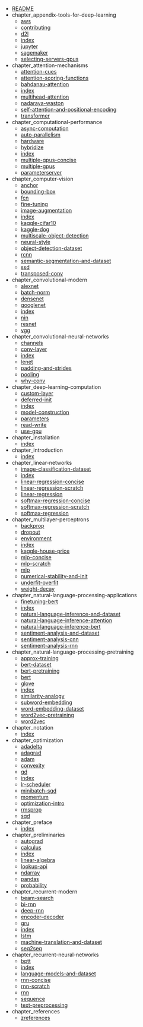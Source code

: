 - [README](README)
- chapter_appendix-tools-for-deep-learning
	- [aws](chapter_appendix-tools-for-deep-learning\aws)
	- [contributing](chapter_appendix-tools-for-deep-learning\contributing)
	- [d2l](chapter_appendix-tools-for-deep-learning\d2l)
	- [index](chapter_appendix-tools-for-deep-learning\index)
	- [jupyter](chapter_appendix-tools-for-deep-learning\jupyter)
	- [sagemaker](chapter_appendix-tools-for-deep-learning\sagemaker)
	- [selecting-servers-gpus](chapter_appendix-tools-for-deep-learning\selecting-servers-gpus)
- chapter_attention-mechanisms
	- [attention-cues](chapter_attention-mechanisms\attention-cues)
	- [attention-scoring-functions](chapter_attention-mechanisms\attention-scoring-functions)
	- [bahdanau-attention](chapter_attention-mechanisms\bahdanau-attention)
	- [index](chapter_attention-mechanisms\index)
	- [multihead-attention](chapter_attention-mechanisms\multihead-attention)
	- [nadaraya-waston](chapter_attention-mechanisms\nadaraya-waston)
	- [self-attention-and-positional-encoding](chapter_attention-mechanisms\self-attention-and-positional-encoding)
	- [transformer](chapter_attention-mechanisms\transformer)
- chapter_computational-performance
	- [async-computation](chapter_computational-performance\async-computation)
	- [auto-parallelism](chapter_computational-performance\auto-parallelism)
	- [hardware](chapter_computational-performance\hardware)
	- [hybridize](chapter_computational-performance\hybridize)
	- [index](chapter_computational-performance\index)
	- [multiple-gpus-concise](chapter_computational-performance\multiple-gpus-concise)
	- [multiple-gpus](chapter_computational-performance\multiple-gpus)
	- [parameterserver](chapter_computational-performance\parameterserver)
- chapter_computer-vision
	- [anchor](chapter_computer-vision\anchor)
	- [bounding-box](chapter_computer-vision\bounding-box)
	- [fcn](chapter_computer-vision\fcn)
	- [fine-tuning](chapter_computer-vision\fine-tuning)
	- [image-augmentation](chapter_computer-vision\image-augmentation)
	- [index](chapter_computer-vision\index)
	- [kaggle-cifar10](chapter_computer-vision\kaggle-cifar10)
	- [kaggle-dog](chapter_computer-vision\kaggle-dog)
	- [multiscale-object-detection](chapter_computer-vision\multiscale-object-detection)
	- [neural-style](chapter_computer-vision\neural-style)
	- [object-detection-dataset](chapter_computer-vision\object-detection-dataset)
	- [rcnn](chapter_computer-vision\rcnn)
	- [semantic-segmentation-and-dataset](chapter_computer-vision\semantic-segmentation-and-dataset)
	- [ssd](chapter_computer-vision\ssd)
	- [transposed-conv](chapter_computer-vision\transposed-conv)
- chapter_convolutional-modern
	- [alexnet](chapter_convolutional-modern\alexnet)
	- [batch-norm](chapter_convolutional-modern\batch-norm)
	- [densenet](chapter_convolutional-modern\densenet)
	- [googlenet](chapter_convolutional-modern\googlenet)
	- [index](chapter_convolutional-modern\index)
	- [nin](chapter_convolutional-modern\nin)
	- [resnet](chapter_convolutional-modern\resnet)
	- [vgg](chapter_convolutional-modern\vgg)
- chapter_convolutional-neural-networks
	- [channels](chapter_convolutional-neural-networks\channels)
	- [conv-layer](chapter_convolutional-neural-networks\conv-layer)
	- [index](chapter_convolutional-neural-networks\index)
	- [lenet](chapter_convolutional-neural-networks\lenet)
	- [padding-and-strides](chapter_convolutional-neural-networks\padding-and-strides)
	- [pooling](chapter_convolutional-neural-networks\pooling)
	- [why-conv](chapter_convolutional-neural-networks\why-conv)
- chapter_deep-learning-computation
	- [custom-layer](chapter_deep-learning-computation\custom-layer)
	- [deferred-init](chapter_deep-learning-computation\deferred-init)
	- [index](chapter_deep-learning-computation\index)
	- [model-construction](chapter_deep-learning-computation\model-construction)
	- [parameters](chapter_deep-learning-computation\parameters)
	- [read-write](chapter_deep-learning-computation\read-write)
	- [use-gpu](chapter_deep-learning-computation\use-gpu)
- chapter_installation
	- [index](chapter_installation\index)
- chapter_introduction
	- [index](chapter_introduction\index)
- chapter_linear-networks
	- [image-classification-dataset](chapter_linear-networks\image-classification-dataset)
	- [index](chapter_linear-networks\index)
	- [linear-regression-concise](chapter_linear-networks\linear-regression-concise)
	- [linear-regression-scratch](chapter_linear-networks\linear-regression-scratch)
	- [linear-regression](chapter_linear-networks\linear-regression)
	- [softmax-regression-concise](chapter_linear-networks\softmax-regression-concise)
	- [softmax-regression-scratch](chapter_linear-networks\softmax-regression-scratch)
	- [softmax-regression](chapter_linear-networks\softmax-regression)
- chapter_multilayer-perceptrons
	- [backprop](chapter_multilayer-perceptrons\backprop)
	- [dropout](chapter_multilayer-perceptrons\dropout)
	- [environment](chapter_multilayer-perceptrons\environment)
	- [index](chapter_multilayer-perceptrons\index)
	- [kaggle-house-price](chapter_multilayer-perceptrons\kaggle-house-price)
	- [mlp-concise](chapter_multilayer-perceptrons\mlp-concise)
	- [mlp-scratch](chapter_multilayer-perceptrons\mlp-scratch)
	- [mlp](chapter_multilayer-perceptrons\mlp)
	- [numerical-stability-and-init](chapter_multilayer-perceptrons\numerical-stability-and-init)
	- [underfit-overfit](chapter_multilayer-perceptrons\underfit-overfit)
	- [weight-decay](chapter_multilayer-perceptrons\weight-decay)
- chapter_natural-language-processing-applications
	- [finetuning-bert](chapter_natural-language-processing-applications\finetuning-bert)
	- [index](chapter_natural-language-processing-applications\index)
	- [natural-language-inference-and-dataset](chapter_natural-language-processing-applications\natural-language-inference-and-dataset)
	- [natural-language-inference-attention](chapter_natural-language-processing-applications\natural-language-inference-attention)
	- [natural-language-inference-bert](chapter_natural-language-processing-applications\natural-language-inference-bert)
	- [sentiment-analysis-and-dataset](chapter_natural-language-processing-applications\sentiment-analysis-and-dataset)
	- [sentiment-analysis-cnn](chapter_natural-language-processing-applications\sentiment-analysis-cnn)
	- [sentiment-analysis-rnn](chapter_natural-language-processing-applications\sentiment-analysis-rnn)
- chapter_natural-language-processing-pretraining
	- [approx-training](chapter_natural-language-processing-pretraining\approx-training)
	- [bert-dataset](chapter_natural-language-processing-pretraining\bert-dataset)
	- [bert-pretraining](chapter_natural-language-processing-pretraining\bert-pretraining)
	- [bert](chapter_natural-language-processing-pretraining\bert)
	- [glove](chapter_natural-language-processing-pretraining\glove)
	- [index](chapter_natural-language-processing-pretraining\index)
	- [similarity-analogy](chapter_natural-language-processing-pretraining\similarity-analogy)
	- [subword-embedding](chapter_natural-language-processing-pretraining\subword-embedding)
	- [word-embedding-dataset](chapter_natural-language-processing-pretraining\word-embedding-dataset)
	- [word2vec-pretraining](chapter_natural-language-processing-pretraining\word2vec-pretraining)
	- [word2vec](chapter_natural-language-processing-pretraining\word2vec)
- chapter_notation
	- [index](chapter_notation\index)
- chapter_optimization
	- [adadelta](chapter_optimization\adadelta)
	- [adagrad](chapter_optimization\adagrad)
	- [adam](chapter_optimization\adam)
	- [convexity](chapter_optimization\convexity)
	- [gd](chapter_optimization\gd)
	- [index](chapter_optimization\index)
	- [lr-scheduler](chapter_optimization\lr-scheduler)
	- [minibatch-sgd](chapter_optimization\minibatch-sgd)
	- [momentum](chapter_optimization\momentum)
	- [optimization-intro](chapter_optimization\optimization-intro)
	- [rmsprop](chapter_optimization\rmsprop)
	- [sgd](chapter_optimization\sgd)
- chapter_preface
	- [index](chapter_preface\index)
- chapter_preliminaries
	- [autograd](chapter_preliminaries\autograd)
	- [calculus](chapter_preliminaries\calculus)
	- [index](chapter_preliminaries\index)
	- [linear-algebra](chapter_preliminaries\linear-algebra)
	- [lookup-api](chapter_preliminaries\lookup-api)
	- [ndarray](chapter_preliminaries\ndarray)
	- [pandas](chapter_preliminaries\pandas)
	- [probability](chapter_preliminaries\probability)
- chapter_recurrent-modern
	- [beam-search](chapter_recurrent-modern\beam-search)
	- [bi-rnn](chapter_recurrent-modern\bi-rnn)
	- [deep-rnn](chapter_recurrent-modern\deep-rnn)
	- [encoder-decoder](chapter_recurrent-modern\encoder-decoder)
	- [gru](chapter_recurrent-modern\gru)
	- [index](chapter_recurrent-modern\index)
	- [lstm](chapter_recurrent-modern\lstm)
	- [machine-translation-and-dataset](chapter_recurrent-modern\machine-translation-and-dataset)
	- [seq2seq](chapter_recurrent-modern\seq2seq)
- chapter_recurrent-neural-networks
	- [bptt](chapter_recurrent-neural-networks\bptt)
	- [index](chapter_recurrent-neural-networks\index)
	- [language-models-and-dataset](chapter_recurrent-neural-networks\language-models-and-dataset)
	- [rnn-concise](chapter_recurrent-neural-networks\rnn-concise)
	- [rnn-scratch](chapter_recurrent-neural-networks\rnn-scratch)
	- [rnn](chapter_recurrent-neural-networks\rnn)
	- [sequence](chapter_recurrent-neural-networks\sequence)
	- [text-preprocessing](chapter_recurrent-neural-networks\text-preprocessing)
- chapter_references
	- [zreferences](chapter_references\zreferences)
